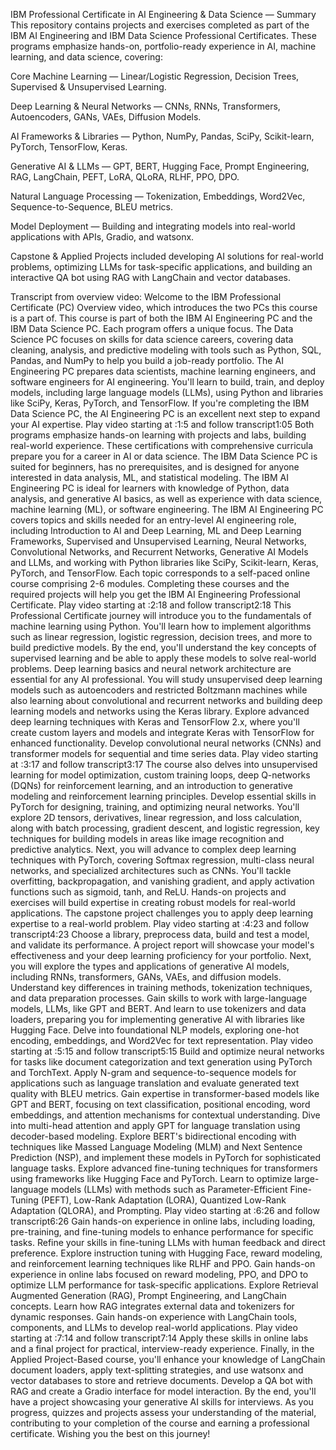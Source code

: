 IBM Professional Certificate in AI Engineering & Data Science — Summary
This repository contains projects and exercises completed as part of the IBM AI Engineering and IBM Data Science Professional Certificates. These programs emphasize hands-on, portfolio-ready experience in AI, machine learning, and data science, covering:

Core Machine Learning — Linear/Logistic Regression, Decision Trees, Supervised & Unsupervised Learning.

Deep Learning & Neural Networks — CNNs, RNNs, Transformers, Autoencoders, GANs, VAEs, Diffusion Models.

AI Frameworks & Libraries — Python, NumPy, Pandas, SciPy, Scikit-learn, PyTorch, TensorFlow, Keras.

Generative AI & LLMs — GPT, BERT, Hugging Face, Prompt Engineering, RAG, LangChain, PEFT, LoRA, QLoRA, RLHF, PPO, DPO.

Natural Language Processing — Tokenization, Embeddings, Word2Vec, Sequence-to-Sequence, BLEU metrics.

Model Deployment — Building and integrating models into real-world applications with APIs, Gradio, and watsonx.

Capstone & Applied Projects included developing AI solutions for real-world problems, optimizing LLMs for task-specific applications, and building an interactive QA bot using RAG with LangChain and vector databases.



Transcript from overview video:
Welcome to the IBM Professional Certificate (PC) Overview video, which introduces the two PCs this course is a part of. This course is part of both the IBM AI Engineering PC and the IBM Data Science PC. Each program offers a unique focus. The Data Science PC focuses on skills for data science careers, covering data cleaning, analysis, and predictive modeling with tools such as Python, SQL, Pandas, and NumPy to help you build a job-ready portfolio. The AI Engineering PC prepares data scientists, machine learning engineers, and software engineers for AI engineering. You'll learn to build, train, and deploy models, including large language models (LLMs), using Python and libraries like SciPy, Keras, PyTorch, and TensorFlow. If you're completing the IBM Data Science PC, the AI Engineering PC is an excellent next step to expand your AI expertise.
Play video starting at :1:5 and follow transcript1:05
Both programs emphasize hands-on learning with projects and labs, building real-world experience. These certifications with comprehensive curricula prepare you for a career in AI or data science. The IBM Data Science PC is suited for beginners, has no prerequisites, and is designed for anyone interested in data analysis, ML, and statistical modeling. The IBM AI Engineering PC is ideal for learners with knowledge of Python, data analysis, and generative AI basics, as well as experience with data science, machine learning (ML), or software engineering. The IBM AI Engineering PC covers topics and skills needed for an entry-level AI engineering role, including Introduction to AI and Deep Learning, ML and Deep Learning Frameworks, Supervised and Unsupervised Learning, Neural Networks, Convolutional Networks, and Recurrent Networks, Generative AI Models and LLMs, and working with Python libraries like SciPy, Scikit-learn, Keras, PyTorch, and TensorFlow. Each topic corresponds to a self-paced online course comprising 2-6 modules. Completing these courses and the required projects will help you get the IBM AI Engineering Professional Certificate.
Play video starting at :2:18 and follow transcript2:18
This Professional Certificate journey will introduce you to the fundamentals of machine learning using Python. You'll learn how to implement algorithms such as linear regression, logistic regression, decision trees, and more to build predictive models. By the end, you'll understand the key concepts of supervised learning and be able to apply these models to solve real-world problems. Deep learning basics and neural network architecture are essential for any AI professional. You will study unsupervised deep learning models such as autoencoders and restricted Boltzmann machines while also learning about convolutional and recurrent networks and building deep learning models and networks using the Keras library. Explore advanced deep learning techniques with Keras and TensorFlow 2.x, where you'll create custom layers and models and integrate Keras with TensorFlow for enhanced functionality. Develop convolutional neural networks (CNNs) and transformer models for sequential and time series data.
Play video starting at :3:17 and follow transcript3:17
The course also delves into unsupervised learning for model optimization, custom training loops, deep Q-networks (DQNs) for reinforcement learning, and an introduction to generative modeling and reinforcement learning principles. Develop essential skills in PyTorch for designing, training, and optimizing neural networks. You'll explore 2D tensors, derivatives, linear regression, and loss calculation, along with batch processing, gradient descent, and logistic regression, key techniques for building models in areas like image recognition and predictive analytics. Next, you will advance to complex deep learning techniques with PyTorch, covering Softmax regression, multi-class neural networks, and specialized architectures such as CNNs. You'll tackle overfitting, backpropagation, and vanishing gradient, and apply activation functions such as sigmoid, tanh, and ReLU. Hands-on projects and exercises will build expertise in creating robust models for real-world applications. The capstone project challenges you to apply deep learning expertise to a real-world problem.
Play video starting at :4:23 and follow transcript4:23
Choose a library, preprocess data, build and test a model, and validate its performance. A project report will showcase your model's effectiveness and your deep learning proficiency for your portfolio. Next, you will explore the types and applications of generative AI models, including RNNs, transformers, GANs, VAEs, and diffusion models. Understand key differences in training methods, tokenization techniques, and data preparation processes. Gain skills to work with large-language models, LLMs, like GPT and BERT. And learn to use tokenizers and data loaders, preparing you for implementing generative AI with libraries like Hugging Face. Delve into foundational NLP models, exploring one-hot encoding, embeddings, and Word2Vec for text representation.
Play video starting at :5:15 and follow transcript5:15
Build and optimize neural networks for tasks like document categorization and text generation using PyTorch and TorchText. Apply N-gram and sequence-to-sequence models for applications such as language translation and evaluate generated text quality with BLEU metrics. Gain expertise in transformer-based models like GPT and BERT, focusing on text classification, positional encoding, word embeddings, and attention mechanisms for contextual understanding. Dive into multi-head attention and apply GPT for language translation using decoder-based modeling. Explore BERT's bidirectional encoding with techniques like Massed Language Modeling (MLM) and Next Sentence Prediction (NSP), and implement these models in PyTorch for sophisticated language tasks. Explore advanced fine-tuning techniques for transformers using frameworks like Hugging Face and PyTorch. Learn to optimize large-language models (LLMs) with methods such as Parameter-Efficient Fine-Tuning (PEFT), Low-Rank Adaptation (LORA), Quantized Low-Rank Adaptation (QLORA), and Prompting.
Play video starting at :6:26 and follow transcript6:26
Gain hands-on experience in online labs, including loading, pre-training, and fine-tuning models to enhance performance for specific tasks. Refine your skills in fine-tuning LLMs with human feedback and direct preference. Explore instruction tuning with Hugging Face, reward modeling, and reinforcement learning techniques like RLHF and PPO. Gain hands-on experience in online labs focused on reward modeling, PPO, and DPO to optimize LLM performance for task-specific applications. Explore Retrieval Augmented Generation (RAG), Prompt Engineering, and LangChain concepts. Learn how RAG integrates external data and tokenizers for dynamic responses. Gain hands-on experience with LangChain tools, components, and LLMs to develop real-world applications.
Play video starting at :7:14 and follow transcript7:14
Apply these skills in online labs and a final project for practical, interview-ready experience. Finally, in the Applied Project-Based course, you'll enhance your knowledge of LangChain document loaders, apply text-splitting strategies, and use watsonx and vector databases to store and retrieve documents. Develop a QA bot with RAG and create a Gradio interface for model interaction. By the end, you'll have a project showcasing your generative AI skills for interviews. As you progress, quizzes and projects assess your understanding of the material, contributing to your completion of the course and earning a professional certificate. Wishing you the best on this journey!
